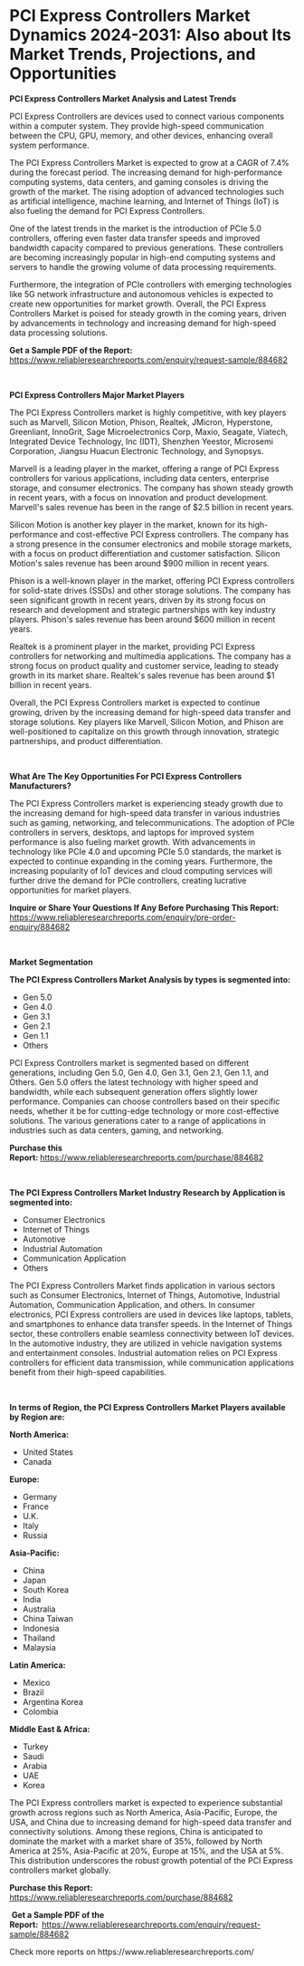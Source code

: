 <p><h1>PCI Express Controllers Market Dynamics 2024-2031: Also about Its Market Trends, Projections, and Opportunities</h1></p><p><strong>PCI Express Controllers Market Analysis and Latest Trends</strong></p>
<p><p>PCI Express Controllers are devices used to connect various components within a computer system. They provide high-speed communication between the CPU, GPU, memory, and other devices, enhancing overall system performance. </p><p>The PCI Express Controllers Market is expected to grow at a CAGR of 7.4% during the forecast period. The increasing demand for high-performance computing systems, data centers, and gaming consoles is driving the growth of the market. The rising adoption of advanced technologies such as artificial intelligence, machine learning, and Internet of Things (IoT) is also fueling the demand for PCI Express Controllers.</p><p>One of the latest trends in the market is the introduction of PCIe 5.0 controllers, offering even faster data transfer speeds and improved bandwidth capacity compared to previous generations. These controllers are becoming increasingly popular in high-end computing systems and servers to handle the growing volume of data processing requirements. </p><p>Furthermore, the integration of PCIe controllers with emerging technologies like 5G network infrastructure and autonomous vehicles is expected to create new opportunities for market growth. Overall, the PCI Express Controllers Market is poised for steady growth in the coming years, driven by advancements in technology and increasing demand for high-speed data processing solutions.</p></p>
<p><strong>Get a Sample PDF of the Report:&nbsp;</strong> <a href="https://www.reliableresearchreports.com/enquiry/request-sample/884682">https://www.reliableresearchreports.com/enquiry/request-sample/884682</a></p>
<p>&nbsp;</p>
<p><strong>PCI Express Controllers Major Market Players</strong></p>
<p><p>The PCI Express Controllers market is highly competitive, with key players such as Marvell, Silicon Motion, Phison, Realtek, JMicron, Hyperstone, Greenliant, InnoGrit, Sage Microelectronics Corp, Maxio, Seagate, Viatech, Integrated Device Technology, Inc (IDT), Shenzhen Yeestor, Microsemi Corporation, Jiangsu Huacun Electronic Technology, and Synopsys.</p><p>Marvell is a leading player in the market, offering a range of PCI Express controllers for various applications, including data centers, enterprise storage, and consumer electronics. The company has shown steady growth in recent years, with a focus on innovation and product development. Marvell's sales revenue has been in the range of $2.5 billion in recent years.</p><p>Silicon Motion is another key player in the market, known for its high-performance and cost-effective PCI Express controllers. The company has a strong presence in the consumer electronics and mobile storage markets, with a focus on product differentiation and customer satisfaction. Silicon Motion's sales revenue has been around $900 million in recent years.</p><p>Phison is a well-known player in the market, offering PCI Express controllers for solid-state drives (SSDs) and other storage solutions. The company has seen significant growth in recent years, driven by its strong focus on research and development and strategic partnerships with key industry players. Phison's sales revenue has been around $600 million in recent years.</p><p>Realtek is a prominent player in the market, providing PCI Express controllers for networking and multimedia applications. The company has a strong focus on product quality and customer service, leading to steady growth in its market share. Realtek's sales revenue has been around $1 billion in recent years.</p><p>Overall, the PCI Express Controllers market is expected to continue growing, driven by the increasing demand for high-speed data transfer and storage solutions. Key players like Marvell, Silicon Motion, and Phison are well-positioned to capitalize on this growth through innovation, strategic partnerships, and product differentiation.</p></p>
<p>&nbsp;</p>
<p><strong>What Are The Key Opportunities For PCI Express Controllers Manufacturers?</strong></p>
<p><p>The PCI Express Controllers market is experiencing steady growth due to the increasing demand for high-speed data transfer in various industries such as gaming, networking, and telecommunications. The adoption of PCIe controllers in servers, desktops, and laptops for improved system performance is also fueling market growth. With advancements in technology like PCIe 4.0 and upcoming PCIe 5.0 standards, the market is expected to continue expanding in the coming years. Furthermore, the increasing popularity of IoT devices and cloud computing services will further drive the demand for PCIe controllers, creating lucrative opportunities for market players.</p></p>
<p><strong>Inquire or Share Your Questions If Any Before Purchasing This Report:</strong> <a href="https://www.reliableresearchreports.com/enquiry/pre-order-enquiry/884682">https://www.reliableresearchreports.com/enquiry/pre-order-enquiry/884682</a></p>
<p>&nbsp;</p>
<p><strong>Market Segmentation</strong></p>
<p><strong>The PCI Express Controllers Market Analysis by types is segmented into:</strong></p>
<p><ul><li>Gen 5.0</li><li>Gen 4.0</li><li>Gen 3.1</li><li>Gen 2.1</li><li>Gen 1.1</li><li>Others</li></ul></p>
<p><p>PCI Express Controllers market is segmented based on different generations, including Gen 5.0, Gen 4.0, Gen 3.1, Gen 2.1, Gen 1.1, and Others. Gen 5.0 offers the latest technology with higher speed and bandwidth, while each subsequent generation offers slightly lower performance. Companies can choose controllers based on their specific needs, whether it be for cutting-edge technology or more cost-effective solutions. The various generations cater to a range of applications in industries such as data centers, gaming, and networking.</p></p>
<p><strong>Purchase this Report:&nbsp;</strong><a href="https://www.reliableresearchreports.com/purchase/884682">https://www.reliableresearchreports.com/purchase/884682</a></p>
<p>&nbsp;</p>
<p><strong>The PCI Express Controllers Market Industry Research by Application is segmented into:</strong></p>
<p><ul><li>Consumer Electronics</li><li>Internet of Things</li><li>Automotive</li><li>Industrial Automation</li><li>Communication Application</li><li>Others</li></ul></p>
<p><p>The PCI Express Controllers Market finds application in various sectors such as Consumer Electronics, Internet of Things, Automotive, Industrial Automation, Communication Application, and others. In consumer electronics, PCI Express controllers are used in devices like laptops, tablets, and smartphones to enhance data transfer speeds. In the Internet of Things sector, these controllers enable seamless connectivity between IoT devices. In the automotive industry, they are utilized in vehicle navigation systems and entertainment consoles. Industrial automation relies on PCI Express controllers for efficient data transmission, while communication applications benefit from their high-speed capabilities.</p></p>
<p>&nbsp;</p>
<p><strong>In terms of Region, the PCI Express Controllers Market Players available by Region are:</strong></p>
<p>
    <p> <strong> North America: </strong>
        <ul>
            <li>United States</li>
            <li>Canada</li>
        </ul>
        </p> 
    <p> <strong> Europe: </strong>
        <ul>
            <li>Germany</li>
            <li>France</li>
            <li>U.K.</li>
            <li>Italy</li>
            <li>Russia</li>
        </ul>
        </p> 
    <p> <strong> Asia-Pacific: </strong>
        <ul>
            <li>China</li>
            <li>Japan</li>
            <li>South Korea</li>
            <li>India</li>
            <li>Australia</li>
            <li>China Taiwan</li>
            <li>Indonesia</li>
            <li>Thailand</li>
            <li>Malaysia</li>
        </ul>
        </p> 
    <p> <strong> Latin America: </strong>
        <ul>
            <li>Mexico</li>
            <li>Brazil</li>
            <li>Argentina Korea</li>
            <li>Colombia</li>
        </ul>
        </p> 
    <p> <strong> Middle East & Africa: </strong>
        <ul>
            <li>Turkey</li>
            <li>Saudi</li>
            <li>Arabia</li>
            <li>UAE</li>
            <li>Korea</li>
        </ul>
    </p>
    </p>
<p><p>The PCI Express controllers market is expected to experience substantial growth across regions such as North America, Asia-Pacific, Europe, the USA, and China due to increasing demand for high-speed data transfer and connectivity solutions. Among these regions, China is anticipated to dominate the market with a market share of 35%, followed by North America at 25%, Asia-Pacific at 20%, Europe at 15%, and the USA at 5%. This distribution underscores the robust growth potential of the PCI Express controllers market globally.</p></p>
<p><strong>Purchase this Report: </strong><a href="https://www.reliableresearchreports.com/purchase/884682">https://www.reliableresearchreports.com/purchase/884682</a></p>
<p>&nbsp;<strong>Get a Sample PDF of the Report:&nbsp;&nbsp;</strong><a href="https://www.reliableresearchreports.com/enquiry/request-sample/884682">https://www.reliableresearchreports.com/enquiry/request-sample/884682</a></p>
<p><strong></strong></p>
<p>Check more reports on https://www.reliableresearchreports.com/</p>